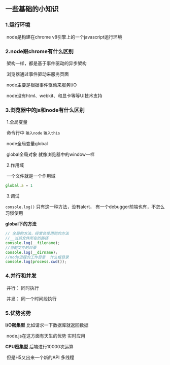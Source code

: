 ## 一些基础的小知识

### 1.运行环境

​    node是构建在chrome v8引擎上的一个javascript运行环境

### 2.node跟chrome有什么区别

​    架构一样，都是基于事件驱动的异步架构

​        浏览器通过事件驱动来服务页面

​        node主要是根据事件驱动来服务I/O

​        node没有html、webkit、和显卡等等UI技术支持

### 3.浏览器中的js和node有什么区别

​    1.全局变量

​    命令行中     `输入node`      `输入this`

​        node全局变量global

​        global全局对象 就像浏览器中的window一样

​    2.作用域

​        一个文件就是一个作用域

```js
global.a = 1
```

​    3.调试 

`console.log()`  只有这一种方法，没有alert， 有一个debugger前端也有，不怎么习惯使用

**global下的方法**

```js
// 全局的方法，经常会使用到的方法
//__当前文件所在的路径
console.log(__filename);
//当前文件的目录
console.log(__dirname);
//node进程的工作目录  什么根目录
console.log(process.cwd());
```

### 4.并行和并发

​    并行： 同时执行

​    并发： 同一个时间段执行

### 5.优势劣势

**I/O密集型** 比如请求一下数据库就返回数据

​    node.js在这方面有天生的优势  实时应用

**CPU密集型** 后端进行10000次运算

​    但是H5又出来一个新的API 多线程
